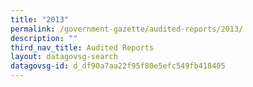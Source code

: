 ```yaml
---
title: "2013"
permalink: /government-gazette/audited-reports/2013/
description: ""
third_nav_title: Audited Reports
layout: datagovsg-search
datagovsg-id: d_df90a7aa22f95f80e5efc549fb418405
---
```

